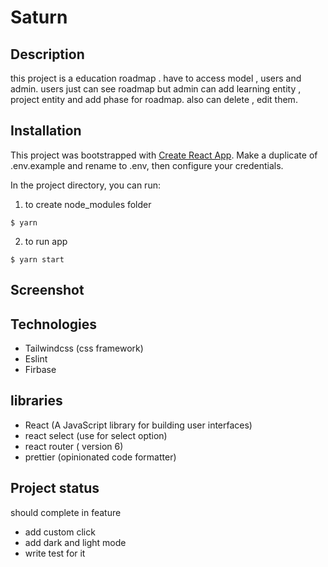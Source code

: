 

# Saturn

## Description
this project is a education roadmap . have to access model , users and admin.
users just can see roadmap but admin can add learning entity , project entity and add phase for roadmap. also can delete , edit them.

## Installation
This project was bootstrapped with [Create React App](https://github.com/facebook/create-react-app).
Make a duplicate of .env.example and rename to .env, then configure your credentials.

In the project directory, you can run:
1. to create node_modules folder
```shell
$ yarn
``` 
2. to run app
```shell
$ yarn start
``` 

## Screenshot


## Technologies
- Tailwindcss (css framework)
- Eslint 
- Firbase


## libraries
- React (A JavaScript library for building user interfaces)
- react select (use for select option)
- react router ( version 6) 
- prettier (opinionated code formatter)

## Project status
should complete in feature
- add custom click
- add dark and light mode
- write test for it
